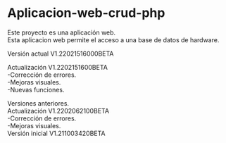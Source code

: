 # Aplicacion-web-crud-php
Este proyecto es una aplicación web.<br>
Esta aplicacion web permite el acceso a una base de datos de hardware.<br>

Versión actual V1.22021516000BETA<br>

Actualización V1.2202151600BETA<br>
-Corrección de errores.<br>
-Mejoras visuales.<br>
-Nuevas funciones.<br>

Versiones anteriores.<br>
Actualización V1.2202062100BETA<br>
-Corrección de errores.<br>
-Mejoras visuales.<br>
Versión inicial V1.211003420BETA
